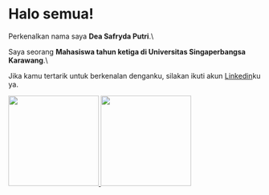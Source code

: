 # Halo semua! 

Perkenalkan nama saya **Dea Safryda Putri**.\

Saya seorang **Mahasiswa tahun ketiga di Universitas Singaperbangsa Karawang**.\

Jika kamu tertarik untuk berkenalan denganku, silakan ikuti akun [Linkedin](https://www.linkedin.com/in/dea-safryda-putri-8044bb169/)ku ya.
 
<p align="left">
<a href="https://github.com/gilangadhan">
  <img height="180em" src="https://github-readme-stats-eight-theta.vercel.app/api?username=deasafrydaptr&show_icons=true&theme=algolia&include_all_commits=true&count_private=true"/>
  <img height="180em" src="https://github-readme-stats-eight-theta.vercel.app/api/top-langs/?username=deasafrydaptr&layout=compact&langs_count=8&theme=algolia"/>
</a>
</p>
